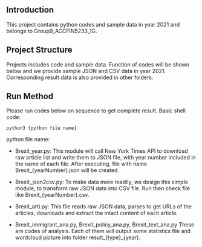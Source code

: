 Introduction
---------------------
This project contains python codes and sample data in year 2021 and belongs to Group9_ACCFIN5233_1G.

Project Structure
---------------------
Projects includes code and sample data. Function of codes will be shown below and we provide sample JSON and CSV data in year 2021. Corresponding result data is also provided in other folders.  

Run Method
---------------------
Please run codes below on sequence to get complete result. Basic shell code:
```shell
python3 {python file name}
```
python file name:
- Brexit_year.py:
This module will call New York Times API to download raw article list and write them to JSON file, with year number included in the name of each file. 
After executing, file with name Brexit_{yearNumber}.json will be created.

- Brexit_json2csv.py:
To make data more readily, we design this simple module, to transform raw JSON data into CSV file. Run then check file like Brexit_{yearNumber}.csv.

- Brexit_arti.py:
This file reads raw JSON data, parses to get URLs of the articles, downloads and extract the intact content of each article. 

- Brexit_immigrant_ana.py, Brexit_policy_ana.py, Brexit_text_ana.py
These are codes of analysis. Each of them will output some statistics file and wordcloud picture into folder result_{type}_{year}. 

